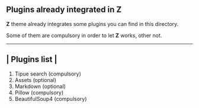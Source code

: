 ## Plugins already integrated in **Z**

**Z** theme already integrates some plugins you can find in this directory.

Some of them are compulsory in order to let **Z** works, other not.

--------------------
|   Plugins list   |
--------------------

1. Tipue search (compulsory)
2. Assets (optional)
3. Markdown (optional)
4. Pillow (compulsory)
5. BeautifulSoup4 (compulsory)
